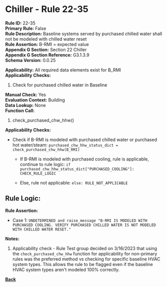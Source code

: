 
# Chiller - Rule 22-35  

**Rule ID:** 22-35  
**Primary Rule:** False  
**Rule Description:** Baseline systems served by purchased chilled water shall not be modeled with chilled water reset  
**Rule Assertion:** B-RMI = expected value  
**Appendix G Section:** Section 22 Chiller  
**Appendix G Section Reference:** G3.1.3.9  
**Schema Version:** 0.0.25 

**Applicability:** All required data elements exist for B_RMI  
**Applicability Checks:**  

1. Check for purchased chilled water in Baseline

**Manual Check:** Yes  
**Evaluation Context:** Building  
**Data Lookup:** None  
**Function Call:** 

1. check_purchased_chw_hhw()


**Applicability Checks:**

- Check if B-RMI is modeled with purchased chilled water or purchased hot water/steam: `purchased_chw_hhw_status_dict = check_purchased_chw_hhw(B_RMI)`

  - If B-RMI is modeled with purchased cooling, rule is applicable, continue to rule logic: `if purchased_chw_hhw_status_dict["PURCHASED_COOLING"]: CHECK_RULE_LOGIC`

  - Else, rule not applicable: `else: RULE_NOT_APPLICABLE`

## Rule Logic:  


**Rule Assertion:**

- Case 1:  `UNDETERMINED and raise_message "B-RMI IS MODELED WITH PURCHASED COOLING. VERIFY PURCHASED CHILLED WATER IS NOT MODELED WITH CHILLED WATER RESET."`



**Notes:**
1.  Applicability check - Rule Test group decided on 3/16/2023 that using the `check_purchased_chw_hhw` function for applicability for non-primary rules was the preferred method vs checking for specific baseline HVAC system types.  This allows the rule to be flagged even if the baseline HVAC system types aren't modeled 100% correctly.

**[Back](../_toc.md)**
